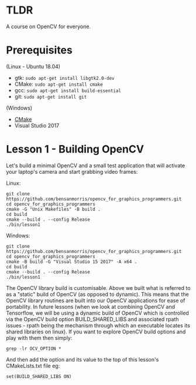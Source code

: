 # TLDR

A course on OpenCV for everyone.

# Prerequisites

(Linux - Ubuntu 18.04)

- gtk: `sudo apt-get install libgtk2.0-dev`
- CMake: `sudo apt-get install cmake`
- gcc: `sudo apt-get install build-essential`
- git: `sudo apt-get install git`

(Windows)

- [CMake](https://cmake.org/download/)
- Visual Studio 2017

# Lesson 1 - Building OpenCV
Let's build a minimal OpenCV and a small test application that will activate your laptop's camera and start grabbing video frames:

Linux:
```
git clone https://github.com/bensanmorris/opencv_for_graphics_programmers.git
cd opencv_for_graphics_programmers
cmake -G "Unix Makefiles" -B build .
cd build
cmake --build . --config Release
./bin/lesson1
```
Windows:
```
git clone https://github.com/bensanmorris/opencv_for_graphics_programmers.git
cd opencv_for_graphics_programmers
cmake -B build -G "Visual Studio 15 2017" -A x64 .
cd build
cmake --build . --config Release
./bin/lesson1
```
The OpenCV library build is customisable. Above we built what is referred to as a "static" build of OpenCV (as opposed to dynamic). This means that the OpenCV library routines are built into our OpenCV applications for ease of portability. In future lessons (when we look at combining OpenCV and Tensorflow, we will be using a dynamic build of OpenCV which is controlled via the OpenCV build option BUILD_SHARED_LIBS and associated rpath issues - rpath being the mechanism through which an executable locates its shared libraries on linux). If you want to explore OpenCV build options and play with them then simply:
```
grep -lr OCV_OPTION *
```

And then add the option and its value to the top of this lesson's CMakeLists.txt file eg:
```
set(BUILD_SHARED_LIBS ON)
```

